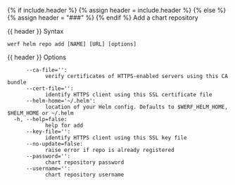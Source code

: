 {% if include.header %}
{% assign header = include.header %}
{% else %}
{% assign header = "###" %}
{% endif %}
Add a chart repository

{{ header }} Syntax

```shell
werf helm repo add [NAME] [URL] [options]
```

{{ header }} Options

```shell
      --ca-file='':
            verify certificates of HTTPS-enabled servers using this CA bundle
      --cert-file='':
            identify HTTPS client using this SSL certificate file
      --helm-home='~/.helm':
            location of your Helm config. Defaults to $WERF_HELM_HOME, $HELM_HOME or ~/.helm
  -h, --help=false:
            help for add
      --key-file='':
            identify HTTPS client using this SSL key file
      --no-update=false:
            raise error if repo is already registered
      --password='':
            chart repository password
      --username='':
            chart repository username
```

